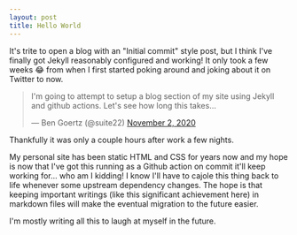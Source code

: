 ```yaml
---
layout: post
title: Hello World
---
```


It's trite to open a blog with an "Initial commit" style post, but I think I've finally got Jekyll reasonably configured and working! It only took a few weeks 😂 from when I first started poking around and joking about it on Twitter to now. 

<blockquote class="twitter-tweet" data-dnt="true" data-theme="dark"><p lang="en" dir="ltr">I&#39;m going to attempt to setup a blog section of my site using Jekyll and github actions. Let&#39;s see how long this takes...</p>&mdash; Ben Goertz (@suite22) <a href="https://twitter.com/suite22/status/1323074787812417536?ref_src=twsrc%5Etfw">November 2, 2020</a></blockquote> <script async src="https://platform.twitter.com/widgets.js" charset="utf-8"></script>

Thankfully it was only a couple hours after work a few nights. 

My personal site has been static HTML and CSS for years now and my hope is now that I've got this running as a Github action on commit it'll keep working for... who am I kidding! I know I'll have to cajole this thing back to life whenever some upstream dependency changes. The hope is that keeping important writings (like this significant achievement here) in markdown files will make the eventual migration to the future easier.

I'm mostly writing all this to laugh at myself in the future.